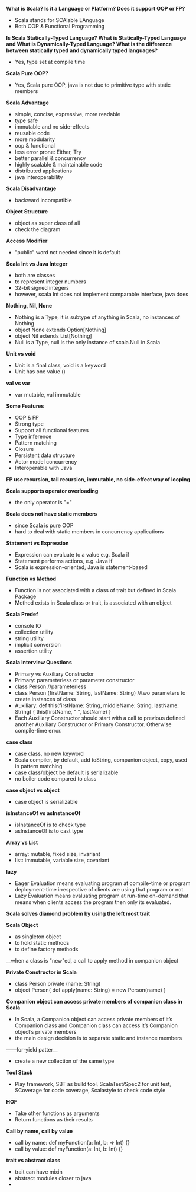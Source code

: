 __What is Scala? Is it a Language or Platform? Does it support OOP or FP?__
- Scala stands for SCAlable LAnguage
- Both OOP & Functional Programming

__Is Scala Statically-Typed Language? What is Statically-Typed Language and What is Dynamically-Typed Language? What is the difference between statically typed and dynamically typed languages?__
- Yes, type set at compile time

__Scala Pure OOP?__
- Yes, Scala pure OOP, java is not due to primitive type with static members

__Scala Advantage__
- simple, concise, expressive, more readable
- type safe
- immutable and no side-effects
- reusable code
- more modularity
- oop & functional
- less error prone: Either, Try
- better parallel & concurrency
- highly scalable & maintainable code
- distributed applications
- java interoperability

__Scala Disadvantage__
- backward incompatible

__Object Structure__
- object as super class of all
- check the diagram

__Access Modifier__
- "public" word not needed since it is default

__Scala Int vs Java Integer__
- both are classes
- to represent integer numbers
- 32-bit signed integers
- however, scala Int does not implement comparable interface, java does

__Nothing, Nil, None__
- Nothing is a Type, it is subtype of anything in Scala, no instances of Nothing
- object None extends Option[Nothing]
- object Nil extends List[Nothing]
- Null is a Type, null is the only instance of scala.Null in Scala

__Unit vs void__
- Unit is a final class, void is a keyword
- Unit has one value ()

__val vs var__
- var mutable, val immutable

__Some Features__
- OOP & FP
- Strong type
- Support all functional features
- Type inference
- Pattern matching
- Closure
- Persistent data structure
- Actor model concurrency
- Interoperable with Java

__FP use recursion, tail recursion, immutable, no side-effect way of looping__

__Scala supports operator overloading__
- the only operator is "="

__Scala does not have static members__
- since Scala is pure OOP
- hard to deal with static members in concurrency applications

__Statement vs Expression__
- Expression can evaluate to a value e.g. Scala if
- Statement performs actions, e.g. Java if
- Scala is expression-oriented, Java is statement-based

__Function vs Method__
- Function is not associated with a class of trait but defined in Scala Package
- Method exists in Scala class or trait, is associated with an object

__Scala Predef__
- console IO
- collection utility
- string utility
- implicit conversion
- assertion utility

__Scala Interview Questions__
- Primary vs Auxiliary Constructor
- Primary: parameterless or parameter constructor
- class Person //parameterless
- class Person (firstName: String, lastName: String) //two parameters to create instances of class
- Auxiliary: def this(firstName: String, middleName: String, lastName: String) { this(firstName, " ", lastName) }
- Each Auxiliary Constructor should start with a call to previous defined another Auxiliary Constructor or Primary Constructor. Otherwise compile-time error.

__case class__
- case class, no new keyword
- Scala compiler, by default, add toString, companion object, copy, used in pattern matching
- case class/object be default is serializable
- no boiler code compared to class

__case object vs object__
- case object is serializable

__isInstanceOf vs asInstanceOf__
- isInstanceOf is to check type
- asInstanceOf is to cast type

__Array vs List__
- array: mutable, fixed size, invariant
- list: immutable, variable size, covariant

__lazy__
- Eager Evaluation means evaluating program at compile-time or program deployment-time irrespective of clients are using that program or not.
- Lazy Evaluation means evaluating program at run-time on-demand that means when clients access the program then only its evaluated.

__Scala solves diamond problem by using the left most trait__

__Scala Object__
- as singleton object
- to hold static methods
- to define factory methods

__when a class is "new"ed, a call to apply method in companion object

__Private Constructor in Scala__
- class Person private (name: String)
- object Person{ def apply(name: String) = new Person(name) }

__Companion object can access private members of companion class in Scala__
- In Scala, a Companion object can access private members of it’s Companion class and Companion class can access it’s Companion object’s private members
- the main design decision is to separate static and instance members

——for-yield patter__
- create a new collection of the same type

__Tool Stack__
- Play framework, SBT as build tool, ScalaTest/Spec2 for unit test, SCoverage for code coverage, Scalastyle to check code style

__HOF__
- Take other functions as arguments
- Return functions as their results

__Call by name, call by value__
- call by name: def myFunction(a: Int, b: => Int) {}
- call by value: def myFunction(a: Int, b: Int) {}

__trait vs abstract class__
- trait can have mixin
- abstract modules closer to java
- 
